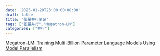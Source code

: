 ```yaml
---
date: '2025-01-20T23:00:00+08:00'
draft: false
title: '张量并行笔记'
tags: ["张量并行","Megatron-LM"]
categories: ["并行"]
---
```


[Megatron-LM: Training Multi-Billion Parameter Language Models Using Model Parallelism](https://xves6ft58q.feishu.cn/docx/MJ0JdKJZRoHI4ixwqencSWtAn0c?from=from_copylink)
